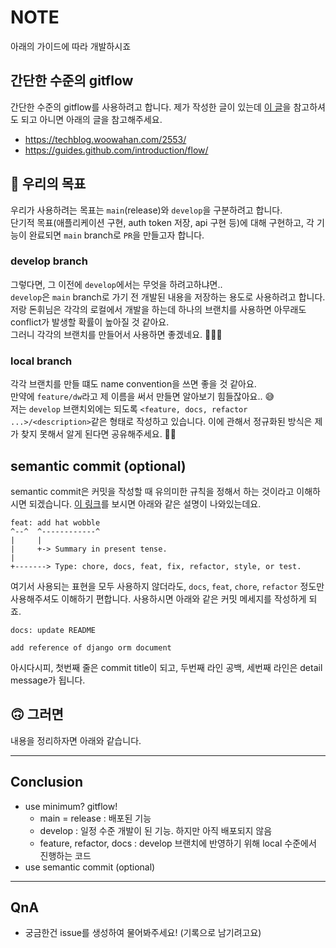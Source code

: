 # NOTE

아래의 가이드에 따라 개발하시죠

## 간단한 수준의 gitflow

간단한 수준의 gitflow를 사용하려고 합니다. 제가 작성한 글이 있는데 [이 글](https://github.com/xoxwgys56/chillin-out-in-seongsu/blob/main/topics/git/git-flow.md)을 참고하셔도 되고 아니면 아래의 글을 참고해주세요.

- https://techblog.woowahan.com/2553/
- https://guides.github.com/introduction/flow/

## 🤔 우리의 목표

우리가 사용하려는 목표는 `main`(release)와 `develop`을 구분하려고 합니다.  
단기적 목표(애플리케이션 구현, auth token 저장, api 구현 등)에 대해 구현하고, 각 기능이 완료되면 `main` branch로 `PR`을 만들고자 합니다.  

### develop branch

그렇다면, 그 이전에 `develop`에서는 무엇을 하려고하냐면..  
`develop`은 `main` branch로 가기 전 개발된 내용을 저장하는 용도로 사용하려고 합니다. 저랑 돈휘님은 각각의 로컬에서 개발을 하는데 하나의 브랜치를 사용하면 아무래도 conflict가 발생할 확률이 높아질 것 같아요.  
그러니 각각의 브랜치를 만들어서 사용하면 좋겠네요. 👨🏻‍💻  

### local branch

각각 브랜치를 만들 떄도 name convention을 쓰면 좋을 것 같아요.  
만약에 `feature/dw`라고 제 이름을 써서 만들면 알아보기 힘들잖아요.. 😅  
저는 `develop` 브랜치외에는 되도록 `<feature, docs, refactor ...>/<description>`같은 형태로 작성하고 있습니다. 이에 관해서 정규화된 방식은 제가 찾지 못해서 알게 된다면 공유해주세요. 🙏🏻

## semantic commit (optional)

semantic commit은 커밋을 작성할 때 유의미한 규칙을 정해서 하는 것이라고 이해하시면 되겠습니다. [이 링크](https://guides.github.com/introduction/flow/)를 보시면 아래와 같은 설명이 나와있는데요.  

```git
feat: add hat wobble
^--^  ^------------^
|     |
|     +-> Summary in present tense.
|
+-------> Type: chore, docs, feat, fix, refactor, style, or test.
```

여기서 사용되는 표현을 모두 사용하지 않더라도, `docs`, `feat`, `chore`, `refactor` 정도만 사용해주셔도 이해하기 편합니다. 사용하시면 아래와 같은 커밋 메세지를 작성하게 되죠.  

```git
docs: update README

add reference of django orm document
```

아시다시피, 첫번째 줄은 commit title이 되고, 두번째 라인 공백, 세번째 라인은 detail message가 됩니다.

## 🙃 그러면

내용을 정리하자면 아래와 같습니다.

---

## Conclusion

- use minimum? gitflow!
  - main = release : 배포된 기능
  - develop : 일정 수준 개발이 된 기능. 하지만 아직 배포되지 않음
  - feature, refactor, docs : develop 브랜치에 반영하기 위해 local 수준에서 진행하는 코드
- use semantic commit (optional)

---

## QnA

- 궁금한건 issue를 생성하여 물어봐주세요! (기록으로 남기려고요)
